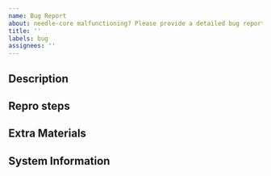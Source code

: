 ```yaml
---
name: Bug Report
about: needle-core malfunctioning? Please provide a detailed bug report.
title: ''
labels: bug
assignees: ''
---
```


<!--Thank you for filing this! Please provide as much information as possible to help us diagnose and fix the issue-->

## Description
<!--A clear and concise description of what the bug is-->

## Repro steps
<!--A runable example or short code sample showing how to reproduce the bug-->

## Extra Materials
<!--Anything that could help us diagnose or fix the issue-->

## System Information
<!--Version of needle-core, information about your OS if relevant, your tech stack, etc.-->
